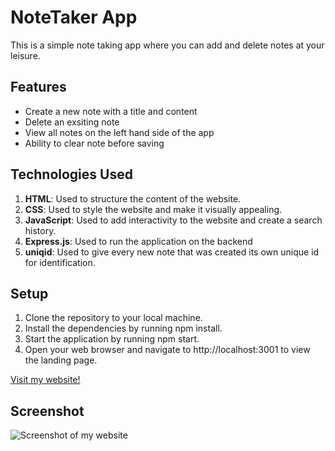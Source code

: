 # NoteTaker App

This is a simple note taking app where you can add and delete notes at your leisure.

## Features

- Create a new note with a title and content
- Delete an exsiting note
- View all notes on the left hand side of the app
- Ability to clear note before saving

## Technologies Used

1. **HTML**: Used to structure the content of the website.
2. **CSS**: Used to style the website and make it visually appealing.
3.  **JavaScript**: Used to add interactivity to the website and create a search history.
4.  **Express.js**: Used to run the application on the backend
5.  **uniqid**: Used to give every new note that was created its own unique id for identification.

## Setup

1. Clone the repository to your local machine.
2. Install the dependencies by running npm install.
3. Start the application by running npm start.
4. Open your web browser and navigate to http://localhost:3001 to view the landing page.


[Visit my website!](https://basic-note-taker-app-d6f9f0df59b0.herokuapp.com)

## Screenshot
![Screenshot of my website](/WeatherScreenshot.png)


